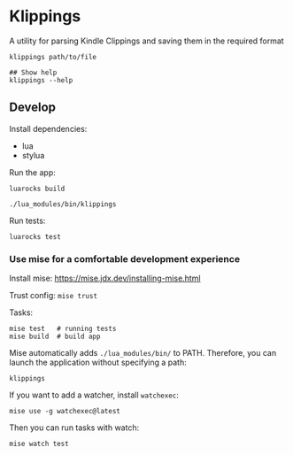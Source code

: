 # Klippings

A utility for parsing Kindle Clippings and saving them in the required format

```
klippings path/to/file

## Show help
klippings --help
```

## Develop

Install dependencies:
- lua
- stylua

Run the app:
```
luarocks build

./lua_modules/bin/klippings
```

Run tests:
```
luarocks test
```

### Use mise for a comfortable development experience
Install mise: https://mise.jdx.dev/installing-mise.html

Trust config: `mise trust`

Tasks:
```
mise test   # running tests
mise build  # build app
```

Mise automatically adds `./lua_modules/bin/` to PATH. 
Therefore, you can launch the application without specifying a path:
```
klippings
```

If you want to add a watcher, install `watchexec`:
```
mise use -g watchexec@latest
```

Then you can run tasks with watch:
```
mise watch test
```
